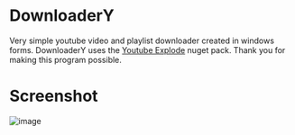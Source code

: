 # DownloaderY
Very simple youtube video and playlist downloader created in windows forms. 
DownloaderY uses the [Youtube Explode](https://github.com/Tyrrrz/YoutubeExplode) nuget pack. Thank you for making this program possible.

# Screenshot
![image](https://github.com/user-attachments/assets/78306512-c2c3-43a7-af68-42a667dbaa45)
